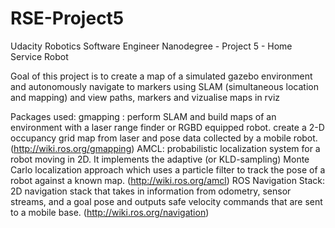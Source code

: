 # RSE-Project5
Udacity Robotics Software Engineer Nanodegree - Project 5 - Home Service Robot

Goal of this project is to  create a map of a simulated gazebo environment and autonomously navigate to markers using SLAM (simultaneous location and mapping) and view paths, markers and vizualise maps in rviz

Packages used:
gmapping : 
perform SLAM and build maps of an environment with a laser range finder or RGBD equipped robot. create a 2-D occupancy grid map from laser and pose data collected by a mobile robot. (http://wiki.ros.org/gmapping) 
AMCL: probabilistic localization system for a robot moving in 2D. It implements the adaptive (or KLD-sampling) Monte Carlo localization approach which uses a particle filter to track the pose of a robot against a known map. (http://wiki.ros.org/amcl)
ROS Navigation Stack: 2D navigation stack that takes in information from odometry, sensor streams, and a goal pose and outputs safe velocity commands that are sent to a mobile base. (http://wiki.ros.org/navigation)
